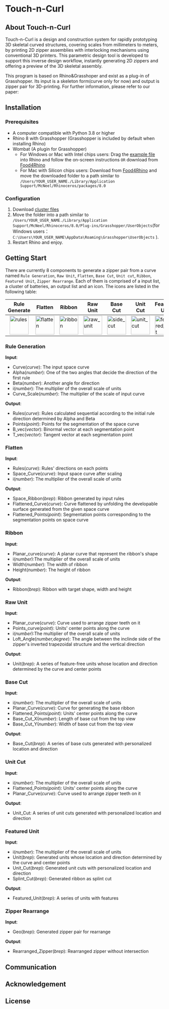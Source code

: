 # Touch-n-Curl

## About Touch-n-Curl

Touch-n-Curl is a design and construction system for rapidly prototyping 3D skeletal curved structures, covering scales from millimeters to meters, by printing 2D zipper assemblies with interlocking mechanisms using conventional 3D printers. This parametric design tool is developed to support this inverse design workflow, instantly generating 2D zippers and offering a preview of the 3D skeletal assembly.

This program is based on Rhino&Grasshoper and exist as a plug-in of Grasshopper. Its input is a skeleton form(curve only for now) and output is zipper pair for 3D-printing. For further information, please refer to our paper:

## Installation

### Prerequisites

- A computer compatible with Python 3.8 or higher
- Rhino 8 with Grasshopper (Grasshopper is included by default when installing Rhino)
- Wombat (A plugin for Grasshopper)
  - For Windows or Mac with Intel chips users: Drag the [example file](./Example.gh) into Rhino and follow the on-screen instructions `OR` download from [Food4Rhino](https://www.food4rhino.com/en/app/wombatgh)
  - For Mac with Silicon chips users: Download from [Food4Rhino](https://www.food4rhino.com/en/app/wombatgh) and move the downloaded folder to a path similar to `/Users/YOUR_USER_NAME./Library/Application Support/McNeel/Rhinoceros/packages/8.0`

### Configuration

1. Download [cluster files](./Touch-n-Curl%20Clusters) 
2. Move the folder into a path similar to `/Users/YOUR_USER_NAME./Library/Application Support/McNeel/Rhinoceros/8.0/Plug-ins/Grasshopper/UserObjects`(for Windows users： `C:\Users\YOUR_USER_NAME\AppData\Roaming\Grasshopper\UserObjects` ).
3. Restart Rhino and enjoy.

## Getting Start

There are currently 8 components to generate a zipper pair from a curve named `Rule Generation`, `Raw Unit`, `Flatten`, `Base Cut`, `Unit cut`, `Ribbon`, `Featured Unit`, `Zipper Rearrange`. Each of them is comprised of a input list, a cluster of batteries, an output list and an icon. The icons are listed in the following table:

| Rule Generate | Flatten | Ribbon | Raw Unit | Base Cut | Unit Cut | Featured Unit | Zipper Rearrange |
|---------------|--------|---------|----------|----------|----------|---------------|-------------------|
| <img width="60" height="60" alt="rules" src="https://github.com/user-attachments/assets/edaac219-1d70-40a7-92ec-9b2132992b9c" style="display: block; margin: auto;" /> | <img width="60" height="60" alt="flatten" src="https://github.com/user-attachments/assets/c38c7353-054d-419e-83a9-bdedd852603b" /> | <img width="60" height="60" alt="ribbon" src="https://github.com/user-attachments/assets/1899e7ca-bb1f-4781-8c79-f766af3fc4c3" /> | <img width="60" height="60" alt="raw_unit" src="https://github.com/user-attachments/assets/e35ac313-32f7-4529-b680-26bf845db4fe" /> | <img width="60" height="60" alt="side_cut" src="https://github.com/user-attachments/assets/8495b2de-aea2-4480-9446-7a22ea3d9ad1" /> | <img width="60" height="60" alt="unit_cut" src="https://github.com/user-attachments/assets/bb19142c-9c30-4013-9c4e-de8630e1f8db" /> | <img width="60" height="60" alt="featured_unit" src="https://github.com/user-attachments/assets/922243f8-c4a6-4a60-9aef-f0958e69ece4" /> | <img width="60" height="60" alt="Zipper Rearrange" src="https://github.com/user-attachments/assets/3388b0a9-0c30-470f-bd74-56b52e52bebc" /> |
 

### Rule Generation

**Input**: 
- Curve(*curve*): The input space curve
- Alpha(*number*): One of the two angles that decide the direction of the first rule
- Beta(*number*): Another angle for direction
- i(*number*): The multiplier of the overall scale of units
- Curve_Scale(*number*): The multiplier of the scale of input curve

**Output**: 
- Rules(*curve*): Rules calculated sequential according to the initial rule direction determined by Alpha and Beta
- Points(*point*): Points for the segmentation of the space curve
- B_vec(*vector*): Binormal vector at each segmentation point
- T_vec(*vector*): Tangent vector at each segmentation point

### Flatten

**Input**:
- Rules(*curve*): Rules' directions on each points
- Space_Curve(*curve*): Input space curve after scaling
- i(*number*): The multiplier of the overall scale of units

**Output**:
- Space_Ribbon(*brep*): Ribbon generated by input rules
- Flattened_Curve(*curve*): Curve flattened by unfolding the developable surface generated from the given space curve
- Flattened_Points(*point*): Segmentation points corresponding to the segmentation points on space curve

### Ribbon

**Input**: 
- Planar_curve(*curve*): A planar curve that represent the ribbon's shape
- i(*number*):The multiplier of the overall scale of units
- Width(*number*): The width of ribbon
- Height(*number*): The height of ribbon

**Output**:
- Ribbon(*brep*): Ribbon with target shape, width and height

### Raw Unit

**Input**:
- Planar_curve(*curve*): Curve used to arrange zipper teeth on it
- Points_curve(*point*): Units' center points along the curve 
- i(*number*):The multiplier of the overall scale of units
- Loft_Angle(*number,degree*): The angle between the inclinde side of the zipper's inverted trapezoidal structure and the vertical direction

**Output**:
- Unit(*brep*): A series of feature-free units whose location and direction determined by the curve and center points

### Base Cut

**Input**:
- i(*number*): The multiplier of the overall scale of units
- Planar_Curve(*curve*): Curve for generating the base ribbon
- Flattened_Points(*point*): Units' center points along the curve 
- Base_Cut_X(*number*): Length of base cut from the top view
- Base_Cut_Y(*number*): Width of base cut from the top view

**Output**:
- Base_Cut(*brep*): A series of base cuts generated with personalized location and direction 

### Unit Cut

**Input**:
- i(*number*): The multiplier of the overall scale of units
- Flattened_Points(*point*): Units' center points along the curve 
- Planar_Curve(*curve*): Curve used to arrange zipper teeth on it

**Output**:
- Unit_Cut: A series of unit cuts generated with personalized location and direction 

### Featured Unit

**Input**:
- i(*number*): The multiplier of the overall scale of units
- Unit(*brep*): Generated units whose location and direction determined by the curve and center points
- Unit_Cut(*brep*): Generated unit cuts with personalized location and direction
- Splint_Cut(*brep*): Generated ribbon as splint cut

**Output**:
- Featured_Unit(*brep*): A series of units with features

### Zipper Rearrange

**Input**:
- Geo(*brep*): Generated zipper pair for rearrange

**Output**:
- Rearranged_Zipper(*brep*): Rearranged zipper without intersection

## Communication



## Acknowledgement

## License
